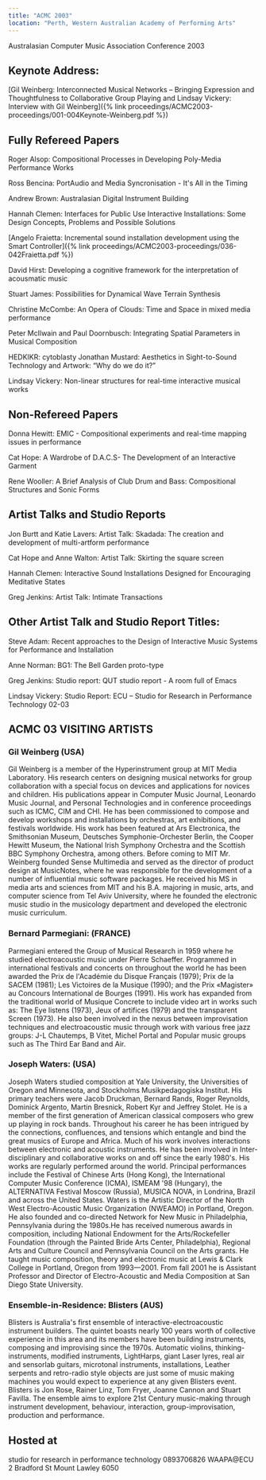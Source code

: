 ```yaml
---
title: "ACMC 2003"
location: "Perth, Western Australian Academy of Performing Arts"
---
```


Australasian Computer Music Association Conference 2003

## Keynote Address:

[Gil Weinberg: Interconnected Musical Networks – Bringing Expression and Thoughtfulness to Collaborative Group Playing and Lindsay Vickery: Interview with Gil Weinberg]({% link proceedings/ACMC2003-proceedings/001-004Keynote-Weinberg.pdf %})
	
## Fully Refereed Papers

Roger Alsop: Compositional Processes in Developing Poly-Media Performance Works

Ross Bencina: PortAudio and Media Syncronisation - It's All in the Timing

Andrew Brown: Australasian Digital Instrument Building

Hannah Clemen: Interfaces for Public Use Interactive Installations: Some Design Concepts, Problems and Possible Solutions

[Angelo Fraietta: Incremental sound installation development using the Smart Controller]({% link proceedings/ACMC2003-proceedings/036-042Fraietta.pdf %})

David Hirst: Developing a cognitive framework for the interpretation of acousmatic music

Stuart James: Possibilities for Dynamical Wave Terrain Synthesis

Christine McCombe: An Opera of Clouds: Time and Space in mixed media performance

Peter McIlwain and
Paul Doornbusch: Integrating Spatial Parameters in Musical Composition

HEDKIKR: cytoblasty
Jonathan Mustard: Aesthetics in Sight-to-Sound Technology and Artwork:
“Why do we do it?”

Lindsay Vickery: Non-linear structures for real-time interactive musical works

## Non-Refereed Papers

Donna Hewitt: EMIC - Compositional experiments and real-time mapping issues in performance

Cat Hope: A Wardrobe of D.A.C.S- The Development of an Interactive Garment

Rene Wooller: A Brief Analysis of Club Drum and Bass: Compositional Structures and Sonic Forms

## Artist Talks and Studio Reports

Jon Burtt and
Katie Lavers: Artist Talk: Skadada: The creation and development of multi-artform performance

Cat Hope and Anne Walton: Artist Talk: Skirting the square screen

Hannah Clemen: Interactive Sound Installations Designed for Encouraging Meditative States

Greg Jenkins: Artist Talk: Intimate Transactions

## Other Artist Talk and Studio Report Titles:

Steve Adam: Recent approaches to the Design of Interactive Music Systems for Performance and Installation

Anne Norman: BG1: The Bell Garden proto-type

Greg Jenkins: Studio report: QUT studio report - A room full of Emacs

Lindsay Vickery: Studio Report: ECU – Studio for Research in Performance Technology 02-03

## ACMC 03 VISITING ARTISTS

### Gil Weinberg (USA)

Gil Weinberg is a member of the Hyperinstrument group at MIT Media Laboratory. His research centers on designing musical networks for group collaboration with a special focus on devices and applications for novices and children. His publications appear in Computer Music Journal, Leonardo Music Journal, and Personal Technologies and in conference proceedings such as ICMC, CIM and CHI. He has been commissioned to compose and develop workshops and installations by orchestras, art exhibitions, and festivals worldwide. His work has been featured at Ars Electronica, the Smithsonian Museum, Deutsches Symphonie-Orchester Berlin, the Cooper Hewitt Museum, the National Irish Symphony Orchestra and the Scottish BBC Symphony Orchestra, among others. Before coming to MIT Mr. Weinberg founded Sense Multimedia and served as the director of product design at MusicNotes, where he was responsible for the development of a number of influential music software packages. He received his MS in media arts and sciences from MIT and his B.A. majoring in music, arts, and computer science from Tel Aviv University, where he founded the electronic music studio in the musicology department and developed the electronic music curriculum.	
 	 
### Bernard Parmegiani: (FRANCE)

Parmegiani entered the Group of Musical Research in 1959 where he studied electroacoustic music under Pierre Schaeffer. Programmed in international festivals and concerts on throughout the world he has been awarded the Prix de l'Académie du Disque Français (1979); Prix de la SACEM (1981); Les Victoires de la Musique (1990); and the Prix «Magister» au Concours International de Bourges (1991). His work has expanded from the traditional world of Musique Concrete to include video art in works such as: The Eye listens (1973), Jeux of artifices (1979) and the transparent Screen (1973). He also been involved in the nexus  between improvisation techniques and electroacoustic music through work with various free jazz groups: J-L Chautemps, B Vitet, Michel Portal and Popular music groups such as  The Third Ear Band and Air.	
 	 
### Joseph Waters: (USA) 

Joseph Waters studied composition at Yale University, the Universities of Oregon and Minnesota, and Stockholms Musikpedagogiska Institut. His primary teachers were Jacob Druckman, Bernard Rands, Roger Reynolds, Dominick Argento, Martin Bresnick, Robert Kyr and Jeffrey Stolet. He is a member of the first generation of American classical composers who grew up playing in rock bands. Throughout his career he has been intrigued by the connections, confluences, and tensions which entangle and bind the great musics of Europe and Africa. Much of his work involves interactions between electronic and acoustic instruments. He has been involved in Inter-disciplinary and collaborative works on and off since the early 1980's. His works are regularly performed around the world. Principal performances include the Festival of Chinese Arts (Hong Kong), the International Computer Music Conference (ICMA), ISMEAM '98 (Hungary), the ALTERNATIVA Festival Moscow (Russia), MUSICA NOVA, in Londrina, Brazil and across the United States. Waters is the Artistic Director of the North West Electro-Acoustic Music Organization (NWEAMO) in Portland, Oregon. He also founded and co-directed Network for New Music in Philadelphia, Pennsylvania during the 1980s.He has received numerous awards in composition, including National Endowment for the Arts/Rockefeller Foundation (through the Painted Bride Arts Center, Philadelphia), Regional Arts and Culture Council and Pennsylvania Council on the Arts grants. He taught music composition, theory and electronic music at Lewis & Clark College in Portland, Oregon from 1993—2001. From fall 2001 he is Assistant Professor and Director of Electro-Acoustic and Media Composition at San Diego State University.	
 	 
### Ensemble-in-Residence: Blisters (AUS)

Blisters is Australia's first ensemble of interactive-electroacoustic instrument builders. The quintet boasts nearly 100 years worth of collective experience in this area and its members have been building instruments, composing and improvising since the 1970s.  Automatic violins, thinking-instruments, modified instruments, LightHarps, giant Laser lyres, real air and sensorlab guitars, microtonal instruments, installations, Leather serpents and retro-radio style objects are just some of music making machines you would expect to experience at any given Blisters event. Blisters is Jon Rose, Rainer Linz, Tom Fryer, Joanne Cannon and Stuart Favilla.  The ensemble aims to explore 21st Century music-making through instrument development, behaviour, interaction, group-improvisation, production and performance.

## Hosted at

studio for research in performance technology
0893706826
WAAPA@ECU
2 Bradford St
Mount Lawley
6050